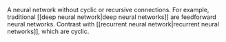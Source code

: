
A neural network without cyclic or recursive connections. For example,
traditional [[deep neural network|deep neural networks]] are
feedforward neural networks. Contrast with [[recurrent neural network|recurrent neural
networks]], which are cyclic.

